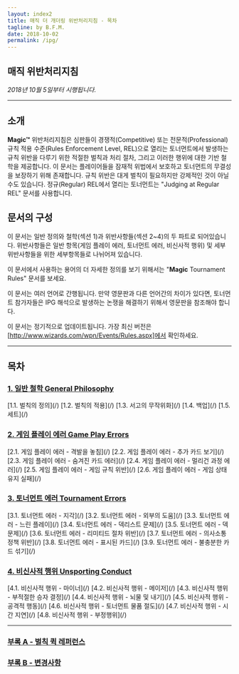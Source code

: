 ```yaml
---
layout: index2
title: 매직 더 개더링 위반처리지침 - 목차
tagline: by B.F.M.
date: 2018-10-02
permalink: /ipg/
---
```

## **매직 위반처리지침**
*2018년 10월 5일부터 시행됩니다.*

***

## **소개**
**Magic™** 위반처리지침은 심판들이 경쟁적(Competitive) 또는 전문적(Professional) 규칙 적용 수준(Rules Enforcement Level, REL)으로 열리는 토너먼트에서 발생하는 규칙 위반을 다루기 위한 적절한 벌칙과 처리 절차, 그리고 이러한 행위에 대한 기반 철학을 제공합니다. 이 문서는 플레이어들을 잠재적 위법에서 보호하고 토너먼트의 무결성을 보장하기 위해 존재합니다. 규칙 위반은 대게 벌칙이 필요하지만 강제적인 것이 아닐수도 있습니다. 정규(Regular) REL에서 열리는 토너먼트는 "Judging at Regular REL" 문서를 사용합니다.

## 문서의 구성
이 문서는 일반 정의와 철학(섹션 1)과 위반사항들(섹션 2~4)의 두 파트로 되어있습니다. 위반사항들은 일반 항목(게임 플레이 에러, 토너먼트 에러, 비신사적 행위) 및 세부 위반사항들을 위한 세부항목들로 나뉘어져 있습니다.

이 문서에서 사용하는 용어의 더 자세한 정의를 보기 위해서는 "**Magic** Tournament Rules" 문서를 보세요.

이 문서는 여러 언어로 간행됩니다. 만약 영문판과 다른 언어간의 차이가 있다면, 토너먼트 참가자들은 IPG 해석으로 발생하는 논쟁을 해결하기 위해서 영문판을 참조해야 합니다.

이 문서는 정기적으로 업데이트됩니다. 가장 최신 버전은 [http://www.wizards.com/wpn/Events/Rules.aspx]에서 확인하세요.

***

## **목차**
### [1. 일반 철학 General Philosophy](/ipg/1)
<p class="contentsList" markdown="1">
[1.1. 벌칙의 정의](/)
[1.2. 벌칙의 적용](/)
[1.3. 서고의 무작위화](/)
[1.4. 백업](/)
[1.5. 세트](/)
</p>

### [2. 게임 플레이 에러 Game Play Errors](/ipg/2)
<p class="contentsList" markdown="1">
[2.1. 게임 플레이 에러 - 격발을 놓침](/)
[2.2. 게임 플레이 에러 - 추가 카드 보기](/)
[2.3. 게임 플레이 에러 - 숨겨진 카드 에러](/)
[2.4. 게임 플레이 에러 - 멀리건 과정 에러](/)
[2.5. 게임 플레이 에러 - 게임 규칙 위반](/)
[2.6. 게임 플레이 에러 - 게임 상태 유지 실패](/)
</p>

### [3. 토너먼트 에러 Tournament Errors](/ipg/3)
<p class="contentsList" markdown="1">
[3.1. 토너먼트 에러 - 지각](/)
[3.2. 토너먼트 에러 - 외부의 도움](/)
[3.3. 토너먼트 에러 - 느린 플레이](/)
[3.4. 토너먼트 에러 - 덱리스트 문제](/)
[3.5. 토너먼트 에러 - 덱 문제](/)
[3.6. 토너먼트 에러 - 리미티드 절차 위반](/)
[3.7. 토너먼트 에러 - 의사소통 정책 위반](/)
[3.8. 토너먼트 에러 - 표시된 카드](/)
[3.9. 토너먼트 에러 - 불충분한 카드 섞기](/)
</p>

### [4. 비신사적 행위 Unsporting Conduct](/ipg/4)
<p class="contentsList" markdown="1">
[4.1. 비신사적 행위 - 마이너](/)
[4.2. 비신사적 행위 - 메이저](/)
[4.3. 비신사적 행위 - 부적절한 승자 결정](/)
[4.4. 비신사적 행위 - 뇌물 및 내기](/)
[4.5. 비신사적 행위 - 공격적 행동](/)
[4.6. 비신사적 행위 - 토너먼트 물품 절도](/)
[4.7. 비신사적 행위 - 시간 지연](/)
[4.8. 비신사적 행위 - 부정행위](/)
</p>

***

### [부록 A - 벌칙 퀵 레퍼런스](/)
### [부록 B - 변경사항](/)